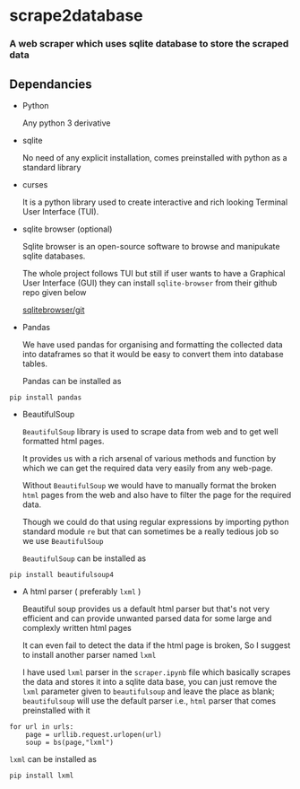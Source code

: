 # scrape2database

### A web scraper which uses sqlite database to store the scraped data

## Dependancies

- Python

    Any python 3 derivative

- sqlite

    No need of any explicit installation, comes preinstalled with python as a standard library

- curses

    It is a python library used to create interactive and rich looking Terminal User Interface (TUI).

- sqlite browser (optional)
    
    Sqlite browser is an open-source software to browse and manipukate sqlite databases.
    
    The whole project follows TUI but still if user wants to have a Graphical User Interface (GUI) they can install `sqlite-browser` from their github repo given below
    
    [sqlitebrowser/git](https://github.com/sqlitebrowser/sqlitebrowser)


- Pandas

    We have used pandas for organising and formatting the collected data into dataframes so that it would be easy to convert them into database tables.
    
    Pandas can be installed as 
```
pip install pandas 
```

- BeautifulSoup

    `BeautifulSoup` library is used to scrape data from web and to get well formatted html pages.
    
    It provides us with a rich arsenal of various methods and function by which we can get the required data very easily from any web-page.
    
    Without `BeautifulSoup` we would have to manually format the broken `html` pages from the web and also have to filter the page for the required data.
    
    Though we could do that using regular expressions by importing python standard module `re` but that can sometimes be a really tedious job so we use `BeautifulSoup`
    
    `BeautifulSoup` can be installed as
```
pip install beautifulsoup4
```


- A html parser ( preferably `lxml` )

    Beautiful soup provides us a default html parser but that's not very efficient and can provide unwanted parsed data for some large and complexly written html pages
    
    It can even fail to detect the data if the html page is broken, So I suggest to install another parser named `lxml`
    
    I have used `lxml` parser in the `scraper.ipynb` file which basically scrapes the data and stores it into a sqlite data base, you can just remove the `lxml` parameter given to `beautifulsoup` and leave the place as blank; `beautifulsoup` will use the default parser i.e., `html` parser that comes preinstalled with it

```
for url in urls:
    page = urllib.request.urlopen(url)
    soup = bs(page,"lxml")
```

`lxml` can be installed as

```
pip install lxml
```

